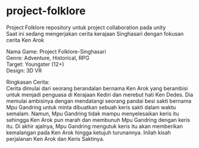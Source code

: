 # project-folklore
Project Folklore repository untuk project collaboration pada unity  
Saat ini sedang mengerjakan cerita kerajaan Singhasari dengan fokusan cerita Ken Arok

Nama Game: Project Folklore-Singhasari  
Genre: Adventure, Historical, RPG  
Target: Youngster (12+)  
Design: 3D VR    

Ringkasan Cerita:  
Cerita dimulai dari seorang berandalan bernama Ken Arok yang berambisi untuk menjadi penguasa di Kerajaan Kediri dan merebut hati Ken Dedes. Dia memulai ambisinya dengan mendatangi seorang pandai besi sakti bernama Mpu Gandring untuk minta dibuatkan sebuah keris sakti dalam waktu semalam. Namun, Mpu Gandring tidak mampu menyelesaikan keris itu sehingga Ken Arok pun marah dan membunuh Mpu Gandring dengan keris itu. Di akhir ajalnya, Mpu Gandring mengutuk keris itu akan memberikan kemalangan pada Ken Arok hingga ketujuh turunannya. Inilah kisah perjalanan Ken Arok dan Keris Saktinya.  
